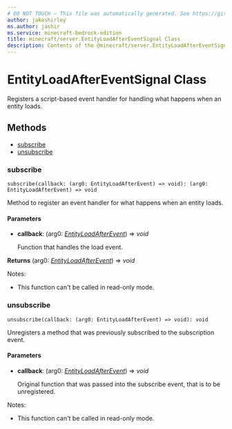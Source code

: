 ```yaml
---
# DO NOT TOUCH — This file was automatically generated. See https://github.com/mojang/minecraftapidocsgenerator to modify descriptions, examples, etc.
author: jakeshirley
ms.author: jashir
ms.service: minecraft-bedrock-edition
title: minecraft/server.EntityLoadAfterEventSignal Class
description: Contents of the @minecraft/server.EntityLoadAfterEventSignal class.
---
```

# EntityLoadAfterEventSignal Class

Registers a script-based event handler for handling what happens when an entity loads.

## Methods
- [subscribe](#subscribe)
- [unsubscribe](#unsubscribe)

### **subscribe**
`
subscribe(callback: (arg0: EntityLoadAfterEvent) => void): (arg0: EntityLoadAfterEvent) => void
`

Method to register an event handler for what happens when an entity loads.

#### **Parameters**
- **callback**: (arg0: [*EntityLoadAfterEvent*](EntityLoadAfterEvent.md)) => *void*
  
  Function that handles the load event.

**Returns** (arg0: [*EntityLoadAfterEvent*](EntityLoadAfterEvent.md)) => *void*
  
Notes:
- This function can't be called in read-only mode.

### **unsubscribe**
`
unsubscribe(callback: (arg0: EntityLoadAfterEvent) => void): void
`

Unregisters a method that was previously subscribed to the subscription event.

#### **Parameters**
- **callback**: (arg0: [*EntityLoadAfterEvent*](EntityLoadAfterEvent.md)) => *void*
  
  Original function that was passed into the subscribe event, that is to be unregistered.
  
Notes:
- This function can't be called in read-only mode.
